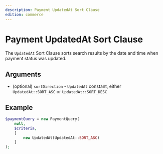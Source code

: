 ```yaml
---
description: Payment UpdatedAt Sort Clause
edition: commerce
---
```


# Payment UpdatedAt Sort Clause

The `UpdatedAt` Sort Clause sorts search results by the date and time when payment status was updated.

## Arguments

- (optional) `sortDirection` - `UpdatedAt` constant, either `UpdatedAt::SORT_ASC` or `UpdatedAt::SORT_DESC`

## Example

``` php
$paymentQuery = new PaymentQuery(
    null,
    $criteria,
    [
        new UpdatedAt(UpdatedAt::SORT_ASC)
    ]
);
```
